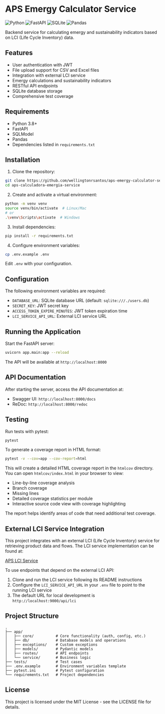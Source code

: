 # APS Emergy Calculator Service

![Python](https://img.shields.io/badge/python-3670A0?style=for-the-badge&logo=python&logoColor=ffdd54) 
![FastAPI](https://img.shields.io/badge/FastAPI-005571?style=for-the-badge&logo=fastapi) 
![SQLite](https://img.shields.io/badge/sqlite-%2307405e.svg?style=for-the-badge&logo=sqlite&logoColor=white)
![Pandas](https://img.shields.io/badge/pandas-%23150458.svg?style=for-the-badge&logo=pandas&logoColor=white)

Backend service for calculating emergy and sustainability indicators based on LCI (Life Cycle Inventory) data.

## Features

- User authentication with JWT
- File upload support for CSV and Excel files
- Integration with external LCI service
- Emergy calculations and sustainability indicators
- RESTful API endpoints
- SQLite database storage
- Comprehensive test coverage

## Requirements

- Python 3.8+
- FastAPI
- SQLModel
- Pandas
- Dependencies listed in `requirements.txt`

## Installation

1. Clone the repository:
```bash
git clone https://github.com/wellingtonrsantos/aps-emergy-calculator-service.git
cd aps-calculadora-emergia-service
```

2. Create and activate a virtual environment:
```bash
python -m venv venv
source venv/bin/activate  # Linux/Mac
# or
.\venv\Scripts\activate  # Windows
```

3. Install dependencies:
```bash
pip install -r requirements.txt
```

4. Configure environment variables:
```bash
cp .env.example .env
```
Edit `.env` with your configuration.

## Configuration

The following environment variables are required:

- `DATABASE_URL`: SQLite database URL (default: `sqlite:///./users.db`)
- `SECRET_KEY`: JWT secret key
- `ACCESS_TOKEN_EXPIRE_MINUTES`: JWT token expiration time
- `LCI_SERVICE_API_URL`: External LCI service URL

## Running the Application

Start the FastAPI server:

```bash
uvicorn app.main:app --reload
```

The API will be available at `http://localhost:8000`

## API Documentation

After starting the server, access the API documentation at:

- Swagger UI: `http://localhost:8000/docs`
- ReDoc: `http://localhost:8000/redoc`

## Testing

Run tests with pytest:

```bash
pytest
```

To generate a coverage report in HTML format:

```bash
pytest -v --cov=app --cov-report=html
```

This will create a detailed HTML coverage report in the `htmlcov` directory. You can open `htmlcov/index.html` in your browser to view:

- Line-by-line coverage analysis
- Branch coverage 
- Missing lines
- Detailed coverage statistics per module
- Interactive source code view with coverage highlighting

The report helps identify areas of code that need additional test coverage.

## External LCI Service Integration

This project integrates with an external LCI (Life Cycle Inventory) service for retrieving product data and flows. The LCI service implementation can be found at:

[APS LCI Service](https://github.com/wellingtonrsantos/aps-lci-service)

To use endpoints that depend on the external LCI API:

1. Clone and run the LCI service following its README instructions
2. Configure the `LCI_SERVICE_API_URL` in your `.env` file to point to the running LCI service
3. The default URL for local development is `http://localhost:9000/api/lci`

## Project Structure

```
.
├── app/
│   ├── core/          # Core functionality (auth, config, etc.)
│   ├── db/            # Database models and operations
│   ├── exceptions/    # Custom exceptions
│   ├── models/        # Pydantic models
│   ├── routes/        # API endpoints
│   └── service/       # Business logic
├── tests/             # Test cases
├── .env.example       # Environment variables template
├── pytest.ini         # Pytest configuration
└── requirements.txt   # Project dependencies
```

## License

This project is licensed under the MIT License - see the LICENSE file for details.